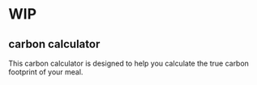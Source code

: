 # WIP
## carbon calculator

This carbon calculator is designed to help you calculate the true carbon footprint of your meal. 
